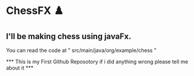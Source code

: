 # ChessFX ♟️

## I'll be making chess using javaFx.

You can read the code at " src/main/java/org/example/chess "

*** This is my First Github Reposotory if i did anything wrong please tell me about it ***

